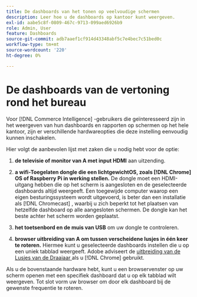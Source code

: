 ```yaml
---
title: De dashboards van het tonen op veelvoudige schermen
description: Leer hoe u de dashboards op kantoor kunt weergeven.
exl-id: aabe5c8f-0809-467c-9713-099aed6926b9
role: Admin, User
feature: Dashboards
source-git-commit: adb7aaef1cf914d43348abf5c7e4bec7c51bed0c
workflow-type: tm+mt
source-wordcount: '220'
ht-degree: 0%

---
```


# De dashboards van de vertoning rond het bureau

Voor [!DNL Commerce Intelligence] -gebruikers die geïnteresseerd zijn in het weergeven van hun dashboards en rapporten op schermen op het hele kantoor, zijn er verschillende hardwareopties die deze instelling eenvoudig kunnen inschakelen.

Hier volgt de aanbevolen lijst met zaken die u nodig hebt voor de optie:

1. **de televisie of monitor van A met input HDMI** aan uitzending.

1. **a wifi-Toegelaten dongle die een lichtgewichtOS, zoals [!DNL Chrome] OS of Raspberry Pi in werking stellen.** De dongle moet een HDMI-uitgang hebben die op het scherm is aangesloten en de geselecteerde dashboards altijd weergeeft. Een toegewijde computer waarop een eigen besturingssysteem wordt uitgevoerd, is beter dan een installatie als [!DNL Chromecast] , waarbij u zich beperkt tot het plaatsen van hetzelfde dashboard op alle aangesloten schermen. De dongle kan het beste achter het scherm worden geplaatst.

1. **het toetsenbord en de muis van USB** om uw dongle te controleren.

1. **browser uitbreiding van A om tussen verscheidene lusjes in één keer te roteren.** Hiermee kunt u geselecteerde dashboards instellen die u op een uniek tabblad weergeeft. Adobe adviseert de [ uitbreiding van de Lusjes van de Draaiaar ](https://chrome.google.com/webstore/detail/revolver-tabs/dlknooajieciikpedpldejhhijacnbda?hl=en) als u [!DNL Chrome] gebruikt.

Als u de bovenstaande hardware hebt, kunt u een browservenster op uw scherm openen met een specifiek dashboard dat u op elk tabblad wilt weergeven. Tot slot vorm uw browser om door elk dashboard bij de gewenste frequentie te roteren.
